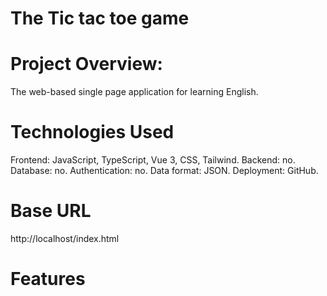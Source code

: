 # The Tic tac toe game

# Project Overview:
The web-based single page application for learning English.

# Technologies Used
Frontend: JavaScript, TypeScript, Vue 3, CSS, Tailwind.
Backend: no.
Database: no.
Authentication: no.
Data format: JSON.
Deployment: GitHub.

# Base URL
http://localhost/index.html

# Features
